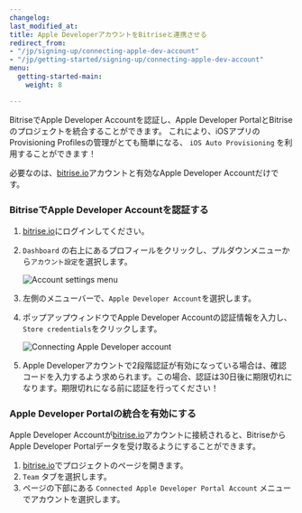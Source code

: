 ```yaml
---
changelog:
last_modified_at:
title: Apple DeveloperアカウントをBitriseと連携させる
redirect_from:
- "/jp/signing-up/connecting-apple-dev-account"
- "/jp/getting-started/signing-up/connecting-apple-dev-account"
menu:
  getting-started-main:
    weight: 8

---
```

BitriseでApple Developer Accountを認証し、Apple Developer PortalとBitriseのプロジェクトを統合することができます。
これにより、iOSアプリのProvisioning Profilesの管理がとても簡単になる、 `iOS Auto Provisioning` を利用することができます！

必要なのは、[bitrise.io](https://www.bitrise.io)アカウントと有効なApple Developer Accountだけです。

### BitriseでApple Developer Accountを認証する

1. [bitrise.io](https://www.bitrise.io)にログインしてください。
2. `Dashboard` の右上にあるプロフィールをクリックし、プルダウンメニューから`アカウント設定`を選択します。

   ![Account settings menu](/img/adding-a-new-app/account-settings.png)
3. 左側のメニューバーで、`Apple Developer Account`を選択します。
4. ポップアップウィンドウでApple Developer Accountの認証情報を入力し、`Store credentials`をクリックします。

   ![Connecting Apple Developer account](/img/adding-a-new-app/apple-dev-acc-sync.png)
5. Apple Developerアカウントで2段階認証が有効になっている場合は、確認コードを入力するよう求められます。この場合、認証は30日後に期限切れになります。期限切れになる前に認証を行ってください！

### Apple Developer Portalの統合を有効にする

Apple Developer Accountが[bitrise.io](https://www.bitrise.io)アカウントに接続されると、BitriseからApple Developer Portalデータを受け取るようにすることができます。

1. [bitrise.io](https://www.bitrise.io)でプロジェクトのページを開きます。
2. `Team` タブを選択します。
3. ページの下部にある `Connected Apple Developer Portal Account` メニューでアカウントを選択します。